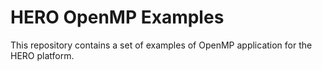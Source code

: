 # HERO OpenMP Examples
This repository contains a set of examples of OpenMP application for the HERO platform.
